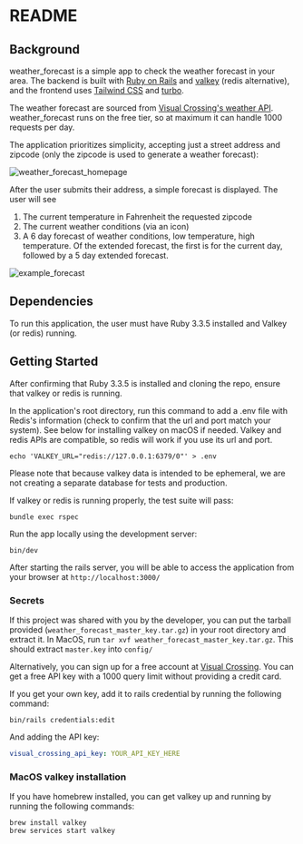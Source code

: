 # README

## Background

weather_forecast is a simple app to check the weather forecast in your area.
The backend is built with [Ruby on Rails](https://github.com/rails/rails) and [valkey](https://github.com/valkey-io/valkey) (redis alternative), 
and the frontend uses [Tailwind CSS](https://tailwindcss.com/)
and [turbo](https://github.com/hotwired/turbo-rails).

The weather forecast are sourced from [Visual Crossing's weather API](https://www.visualcrossing.com/weather-api).
weather_forecast runs on the free tier, so at maximum it can handle 1000 requests per day.

The application prioritizes simplicity, accepting just a street address and zipcode 
(only the zipcode is used to generate a weather forecast):

![weather_forecast_homepage](https://github.com/user-attachments/assets/6589fe95-55c9-40b3-8399-df478e04e639)

After the user submits their address, a simple forecast is displayed. The user will see

1. The current temperature in Fahrenheit the requested zipcode
2. The current weather conditions (via an icon)
3. A 6 day forecast of weather conditions, low temperature, high temperature. Of the extended forecast, the first is for the current day, followed by a 5 day extended forecast.

![example_forecast](https://github.com/user-attachments/assets/2e1a98d0-c560-41f1-b43d-0589627c9c1e)

## Dependencies

To run this application, the user must have Ruby 3.3.5 installed and Valkey (or redis) running.

## Getting Started

After confirming that Ruby 3.3.5 is installed and cloning the repo, ensure that valkey or redis is running.

In the application's root directory, run this command to add a .env file with Redis's information 
(check to confirm that the url and port match your system). See below for installing valkey on
macOS if needed. Valkey and redis APIs are compatible, so redis will work if you use its url and port.

```shell
echo 'VALKEY_URL="redis://127.0.0.1:6379/0"' > .env
```

Please note that because valkey data is intended to be ephemeral, we are not creating a separate
database for tests and production.

If valkey or redis is running properly, the test suite will pass:

```shell
bundle exec rspec
```

Run the app locally using the development server:

```shell
bin/dev
```

After starting the rails server, you will be able to access the application from your browser at `http://localhost:3000/`

### Secrets

If this project was shared with you by the developer, you can put the tarball provided 
(`weather_forecast_master_key.tar.gz`) in your root directory and extract it. In MacOS,
run `tar xvf weather_forecast_master_key.tar.gz`. This should extract `master.key` into
`config/`

Alternatively, you can sign up for a free account at [Visual Crossing](https://www.visualcrossing.com/weather-api).
You can get a free API key with a 1000 query limit without providing a credit card.

If you get your own key, add it to rails credential by running the following command:

```shell
bin/rails credentials:edit
```

And adding the API key:

```yml
visual_crossing_api_key: YOUR_API_KEY_HERE
```

### MacOS valkey installation

If you have homebrew installed, you can get valkey up and running by running the following commands:

```shell
brew install valkey
brew services start valkey
```

